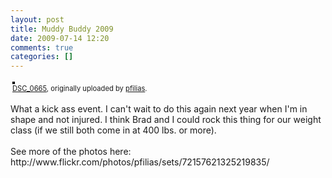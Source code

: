 ```yaml
---
layout: post
title: Muddy Buddy 2009
date: 2009-07-14 12:20
comments: true
categories: []
---
```


<div style="text-align: left; padding: 3px;">
<a href="http://www.flickr.com/photos/pfilias/3720360587/" title="photo sharing"><img src="http://farm3.static.flickr.com/2460/3720360587_93913b1262.jpg" style="border: solid 2px #000000;" alt="" /></a>
<br />
<span style="font-size: 0.8em; margin-top: 0px;"><a href="http://www.flickr.com/photos/pfilias/3720360587/">DSC_0665</a>, originally uploaded by <a href="http://www.flickr.com/people/pfilias/">pfilias</a>.</span>
</div>
<p>
What a kick ass event. I can't wait to do this again next year when I'm in shape and not injured. I think Brad and I could rock this thing for our weight class (if we still both come in at 400 lbs. or more).<br />
<br />
See more of the photos here:<br />
http://www.flickr.com/photos/pfilias/sets/72157621325219835/
</p>
